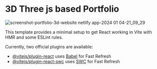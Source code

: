 # 3D Three js based Portfolio

![screenshot-portfolio-3d-website netlify app-2024 01 04-21_09_29](https://github.com/Satellite-system/Portfolio-3D-Three.js/assets/67074308/2a1febd6-4a71-4625-86c0-4452c3189e14)

This template provides a minimal setup to get React working in Vite with HMR and some ESLint rules.

Currently, two official plugins are available:

- [@vitejs/plugin-react](https://github.com/vitejs/vite-plugin-react/blob/main/packages/plugin-react/README.md) uses [Babel](https://babeljs.io/) for Fast Refresh
- [@vitejs/plugin-react-swc](https://github.com/vitejs/vite-plugin-react-swc) uses [SWC](https://swc.rs/) for Fast Refresh
